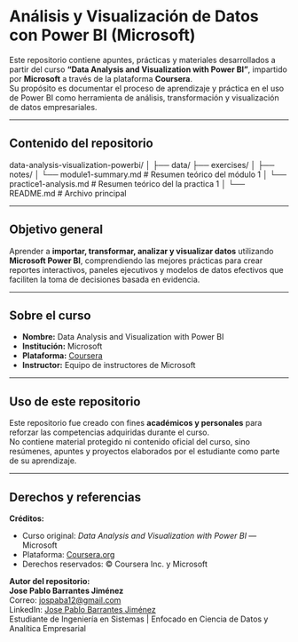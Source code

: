 # Análisis y Visualización de Datos con Power BI (Microsoft)

Este repositorio contiene apuntes, prácticas y materiales desarrollados a partir del curso **“Data Analysis and Visualization with Power BI”**, impartido por **Microsoft** a través de la plataforma **Coursera**.  
Su propósito es documentar el proceso de aprendizaje y práctica en el uso de Power BI como herramienta de análisis, transformación y visualización de datos empresariales.

---

## Contenido del repositorio

data-analysis-visualization-powerbi/
│
├── data/
├── exercises/
│
├── notes/
│ └── module1-summary.md # Resumen teórico del módulo 1
│ └── practice1-analysis.md # Resumen teórico del la practica 1
│
└── README.md # Archivo principal

---

## Objetivo general

Aprender a **importar, transformar, analizar y visualizar datos** utilizando **Microsoft Power BI**, comprendiendo las mejores prácticas para crear reportes interactivos, paneles ejecutivos y modelos de datos efectivos que faciliten la toma de decisiones basada en evidencia.

---

## Sobre el curso

- **Nombre:** Data Analysis and Visualization with Power BI  
- **Institución:** Microsoft  
- **Plataforma:** [Coursera](https://www.coursera.org/learn/data-analysis-and-visualization-with-power-bi)  
- **Instructor:** Equipo de instructores de Microsoft  

---

## Uso de este repositorio

Este repositorio fue creado con fines **académicos y personales** para reforzar las competencias adquiridas durante el curso.  
No contiene material protegido ni contenido oficial del curso, sino resúmenes, apuntes y proyectos elaborados por el estudiante como parte de su aprendizaje.

---

## Derechos y referencias

**Créditos:**  
- Curso original: *Data Analysis and Visualization with Power BI* — Microsoft  
- Plataforma: [Coursera.org](https://www.coursera.org/learn/data-analysis-and-visualization-with-power-bi)  
- Derechos reservados: © Coursera Inc. y Microsoft  


**Autor del repositorio:**  
**Jose Pablo Barrantes Jiménez**  
Correo: [jospaba12@gmail.com](mailto:jospaba12@gmail.com)  
LinkedIn: [Jose Pablo Barrantes Jiménez](https://www.linkedin.com/in/josep55)  
Estudiante de Ingeniería en Sistemas | Enfocado en Ciencia de Datos y Analítica Empresarial